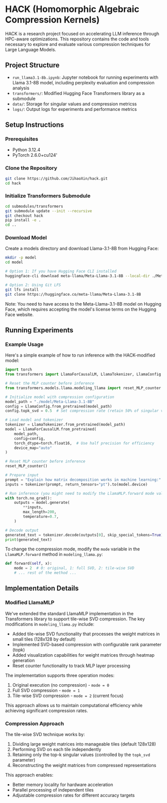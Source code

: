 # HACK (Homomorphic Algebraic Compression Kernels)

HACK is a research project focused on accelerating LLM inference through HPC-aware optimizations. This repository contains the code and tools necessary to explore and evaluate various compression techniques for Large Language Models.

## Project Structure
- `run_llama3.1-8b.ipynb`: Jupyter notebook for running experiments with Llama 3.1-8B model, including perplexity evaluation and compression analysis
- `transformers/`: Modified Hugging Face Transformers library as a submodule
- `data/`: Storage for singular values and compression metricss
- `logs/`: Output logs for experiments and performance metrics

## Setup Instructions

### Prerequisites

- Python 3.12.4
- PyTorch 2.6.0+cu124'

### Clone the Repository

```bash
git clone https://github.com/JihaoXin/hack.git
cd hack
```

### Initialize Transformers Submodule
```bash
cd submodules/transformers
git submodule update --init --recursive
git checkout hack
pip install -e .
cd ..
```

### Download Model

Create a models directory and download Llama-3.1-8B from Hugging Face:

```bash
mkdir -p model
cd model

# Option 1: If you have Hugging Face CLI installed
huggingface-cli download meta-llama/Meta-Llama-3.1-8B --local-dir ./Meta-Llama-3.1-8B

# Option 2: Using Git LFS
git lfs install
git clone https://huggingface.co/meta-llama/Meta-Llama-3.1-8B
```

Note: You need to have access to the Meta-Llama-3.1-8B model on Hugging Face, which requires accepting the model's license terms on the Hugging Face website.

## Running Experiments

### Example Usage

Here's a simple example of how to run inference with the HACK-modified model:

```python
import torch
from transformers import LlamaForCausalLM, LlamaTokenizer, LlamaConfig

# Reset the MLP counter before inference
from transformers.models.llama.modeling_llama import reset_MLP_counter

# Initialize model with compression configuration
model_path = "./model/Meta-Llama-3.1-8B"
config = LlamaConfig.from_pretrained(model_path)
config.topk_svd = 0.5  # Set compression rate (retain 50% of singular values)

# Load model and tokenizer
tokenizer = LlamaTokenizer.from_pretrained(model_path)
model = LlamaForCausalLM.from_pretrained(
    model_path,
    config=config,
    torch_dtype=torch.float16,  # Use half precision for efficiency
    device_map="auto"
)

# Reset MLP counter before inference
reset_MLP_counter()

# Prepare input
prompt = "Explain how matrix decomposition works in machine learning:"
inputs = tokenizer(prompt, return_tensors="pt").to(model.device)

# Run inference (you might need to modify the LlamaMLP.forward mode value)
with torch.no_grad():
    outputs = model.generate(
        **inputs,
        max_length=200,
        temperature=0.7,
    )

# Decode output
generated_text = tokenizer.decode(outputs[0], skip_special_tokens=True)
print(generated_text)
```

To change the compression mode, modify the `mode` variable in the `LlamaMLP.forward` method in `modeling_llama.py`:

```python
def forward(self, x):
    mode = 2  # 0: original, 1: full SVD, 2: tile-wise SVD
    # ... rest of the method ...
```


## Implementation Details

### Modified LlamaMLP

We've extended the standard LlamaMLP implementation in the Transformers library to support tile-wise SVD compression. The key modifications in `modeling_llama.py` include:

- Added tile-wise SVD functionality that processes the weight matrices in small tiles (128x128 by default)
- Implemented SVD-based compression with configurable rank parameter (topk)
- Added visualization capabilities for weight matrices through heatmap generation
- Reset counter functionality to track MLP layer processing

The implementation supports three operation modes:
1. Original execution (no compression) - `mode = 0`
2. Full SVD compression - `mode = 1`
3. Tile-wise SVD compression - `mode = 2` (current focus)

This approach allows us to maintain computational efficiency while achieving significant compression rates.

### Compression Approach

The tile-wise SVD technique works by:
1. Dividing large weight matrices into manageable tiles (default 128x128)
2. Performing SVD on each tile independently
3. Retaining only the top-k singular values (controlled by the `topk_svd` parameter)
4. Reconstructing the weight matrices from compressed representations

This approach enables:
- Better memory locality for hardware acceleration
- Parallel processing of independent tiles
- Adjustable compression rates for different accuracy targets

